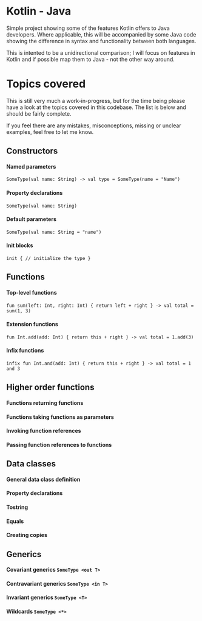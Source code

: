 # Kotlin - Java

Simple project showing some of the features Kotlin offers to Java developers. Where applicable, this will be accompanied by some Java code showing the difference in syntax and functionality between both languages.

This is intented to be a unidirectional comparison; I will focus on features in Kotlin and if possible map them to Java - not the other way around.

# Topics covered

This is still very much a work-in-progress, but for the time being please have a look at the topics covered in this codebase. The list is below and should be fairly complete.

If you feel there are any mistakes, misconceptions, missing or unclear examples, feel free to let me know.

## Constructors

#### Named parameters 
```SomeType(val name: String) -> val type = SomeType(name = "Name")```

#### Property declarations 
```SomeType(val name: String)```

#### Default parameters 
```SomeType(val name: String = "name")```

#### Init blocks 
```init { // initialize the type }```

## Functions

#### Top-level functions 
```fun sum(left: Int, right: Int) { return left + right } -> val total = sum(1, 3) ```

#### Extension functions 
```fun Int.add(add: Int) { return this + right } -> val total = 1.add(3) ```

#### Infix functions 
```infix fun Int.and(add: Int) { return this + right } -> val total = 1 and 3 ```

## Higher order functions

#### Functions returning functions
#### Functions taking functions as parameters
#### Invoking function references
#### Passing function references to functions

## Data classes

#### General data class definition
#### Property declarations
#### Tostring
#### Equals
#### Creating copies

## Generics
    
#### Covariant generics ```SomeType <out T>```
#### Contravariant generics ```SomeType <in T>```
#### Invariant generics ```SomeType <T>```
#### Wildcards ```SomeType <*>```
